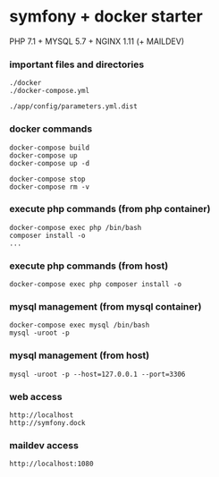 symfony + docker starter
========================

PHP 7.1 + MYSQL 5.7 + NGINX 1.11 (+ MAILDEV)

### important files and directories

    ./docker
    ./docker-compose.yml
    
    ./app/config/parameters.yml.dist

### docker commands
    
    docker-compose build
    docker-compose up
    docker-compose up -d
    
    docker-compose stop
    docker-compose rm -v

### execute php commands (from php container)

    docker-compose exec php /bin/bash
    composer install -o
    ...

### execute php commands (from host)
    
    docker-compose exec php composer install -o

### mysql management (from mysql container)
    
    docker-compose exec mysql /bin/bash
    mysql -uroot -p

### mysql management (from host)
    
    mysql -uroot -p --host=127.0.0.1 --port=3306

### web access

    http://localhost
    http://symfony.dock

### maildev access

    http://localhost:1080
